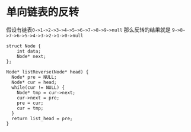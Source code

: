 # 单向链表的反转

假设有链表`0->1->2->3->4->5->6->7->8->9->null` 那么反转的结果就是 `9->8->7->6->5->4->3->2->1->0->null` 
```
struct Node {
	int data;
	Node* next;
};

Node* listReverse(Node* head) {
  Node* pre = NULL;
  Node* cur = head;
  while(cur != NULL) {
    Node* tmp = cur->next;
    cur->next = pre;
    pre = cur;
    cur = tmp;
  }
  return list_head = pre;
}
```